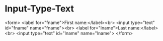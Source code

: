 # Input-Type-Text
&lt;form>   &lt;label for="fname">First name:&lt;/label>&lt;br>   &lt;input type="text" id="fname" name="fname">&lt;br>   &lt;label for="lname">Last name:&lt;/label>&lt;br>   &lt;input type="text" id="lname" name="lname"> &lt;/form>
